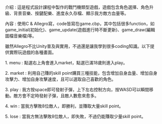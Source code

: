<p>介紹 : 這是程式設計課程中製作的戰鬥機類型遊戲，遊戲包含角色選擇、角色升級、背景音樂、按鍵配樂、進度永久存檔、顯示我方敵方血量等。<p>
<p>內容 : 使用C & Allegro寫，code皆寫在game.cbp，其中包括很多function，如game_initial(初始化)、game_update(遊戲進行時不斷更新)、game_draw(編輯圖檔音樂檔)等。<p>
<p>雖然Allegro不比Unity普及與實用，不過還是讓我學到很多coding知識。以下提供實際玩遊戲的各種畫面。<p>
<p>1. menu : 點選右上角會進入market，點選已滿18歲則進入play。<p>
<p>2. market : 利用自己賺的skill point購買三種技能，包含增加自身血量、增加自身攻擊力、增加自身攻擊速度，且可以選取自己喜歡的角色。<p>
<p>3. play : 我方按space即可發射子彈，上下左右控制方向，按WASD可以瞬間移動。敵方會不定時發射子彈，且敵人數愈來愈多。<p>
<p>4. win : 當我方擊敗8位敵人，即勝利，並賺取大量skill point。<p>
<p>5. lose : 當我方無法擊敗8位敵人，即失敗，不過仍能賺取少量skill point。<p>
